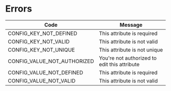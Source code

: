 # Errors

| Code                           | Message                                      |
|--------------------------------|----------------------------------------------|
| CONFIG_KEY_NOT_DEFINED         | This attribute is required                   |
| CONFIG_KEY_NOT_VALID           | This attribute is not valid                  |
| CONFIG_KEY_NOT_UNIQUE          | This attribute is not unique                 |
| CONFIG_VALUE_NOT_AUTHORIZED    | You're not authorized to edit this attribute |
| CONFIG_VALUE_NOT_DEFINED       | This attribute is required                   |
| CONFIG_VALUE_NOT_VALID         | This attribute is not valid                  |